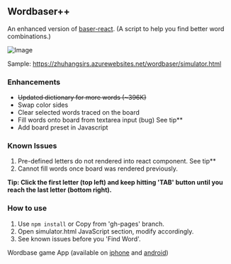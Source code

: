 ## Wordbaser++

An enhanced version of [baser-react](https://github.com/blainesch/baser-react). (A script to help you find better word combinations.)

![Image](https://i.imgur.com/38aMCmN.png)

Sample: https://zhuhangsirs.azurewebsites.net/wordbaser/simulator.html

### Enhancements
- ~~Updated dictionary for more words (~396K)~~
- Swap color sides
- Clear selected words traced on the board
- Fill words onto board from textarea input (bug) See tip\*\*
- Add board preset in Javascript

### Known Issues
1. Pre-defined letters do not rendered into react component. See tip\*\*
2. Cannot fill words once board was rendered previously.

**Tip: Click the first letter (top left) and keep hitting 'TAB' button until you reach the last letter (bottom right).**

### How to use
1. Use `npm install` or Copy from 'gh-pages' branch.
2. Open simulator.html JavaScript section, modify accordingly.
3. See known issues before you 'Find Word'.

Wordbase game App (available on
[iphone](https://itunes.apple.com/us/app/wordbase/id777638764?mt=8) and
[android](https://play.google.com/store/apps/details?id=com.wordbaseapp&hl=en))
